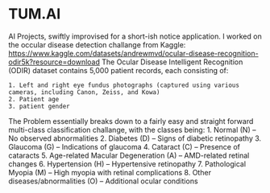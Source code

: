 # TUM.AI
 AI Projects, swiftly improvised for a short-ish notice application.
 I worked on the occular disease detection challange from Kaggle: https://www.kaggle.com/datasets/andrewmvd/ocular-disease-recognition-odir5k?resource=download
 The Ocular Disease Intelligent Recognition (ODIR) dataset contains 5,000 patient records, each consisting of:

    1. Left and right eye fundus photographs (captured using various cameras, including Canon, Zeiss, and Kowa)
    2. Patient age
    3. patient gender
The Problem essentially breaks down to a fairly easy and straight forward multi-class classification challange, with the classes being:
    1. Normal (N) – No observed abnormalities
    2. Diabetes (D) – Signs of diabetic retinopathy
    3. Glaucoma (G) – Indications of glaucoma
    4. Cataract (C) – Presence of cataracts
    5. Age-related Macular Degeneration (A) – AMD-related retinal changes
    6. Hypertension (H) – Hypertensive retinopathy
    7. Pathological Myopia (M) – High myopia with retinal complications
    8. Other diseases/abnormalities (O) – Additional ocular conditions
